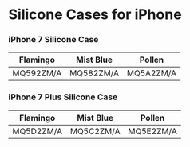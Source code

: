# Silicone Cases for iPhone

### iPhone 7 Silicone Case

| Flamingo | Mist Blue | Pollen |
|-----|-----|-----|
| MQ592ZM/A | MQ582ZM/A | MQ5A2ZM/A |

### iPhone 7 Plus Silicone Case

| Flamingo | Mist Blue | Pollen |
|-----|-----|-----|
| MQ5D2ZM/A | MQ5C2ZM/A | MQ5E2ZM/A |

